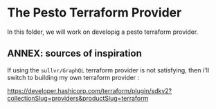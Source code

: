 # The Pesto Terraform Provider

In this folder, we will work on developig a pesto terraform provider.

## ANNEX: sources of inspiration

If using the `sullvr/GraphQL` terraform provider is not satisfying, then i'll switch to building my own terraform provider :

https://developer.hashicorp.com/terraform/plugin/sdkv2?collectionSlug=providers&productSlug=terraform
